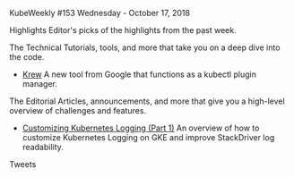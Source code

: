 KubeWeekly #153
Wednesday - October 17, 2018

Highlights
Editor's picks of the highlights from the past week.


The Technical
Tutorials, tools, and more that take you on a deep dive into the code.

- [Krew](https://github.com/googleContainerTools/krew) A new tool from Google that functions as a kubectl plugin
manager.

The Editorial
Articles, announcements, and more that give you a high-level overview of challenges and features.

- [Customizing Kubernetes Logging (Part 1)](https://medium.com/google-cloud/customizing-kubernetes-logging-part-1-a1e5791dcda8) 
An overview of how to customize Kubernetes Logging on GKE and improve StackDriver log readability.



Tweets
